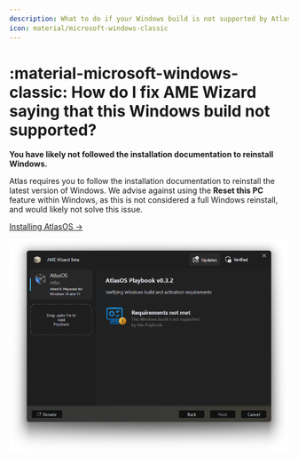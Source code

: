 ```yaml
---
description: What to do if your Windows build is not supported by AtlasOS.
icon: material/microsoft-windows-classic
---
```


# :material-microsoft-windows-classic: How do I fix AME Wizard saying that this Windows build not supported?

**You have likely not followed the installation documentation to reinstall Windows.**

Atlas requires you to follow the installation documentation to reinstall the latest version of Windows. We advise against using the **Reset this PC** feature within Windows, as this is not considered a full Windows reinstall, and would likely not solve this issue.

[Installing AtlasOS ->](../../getting-started/installation.md)

![Screenshot of AME Wizard with the Atlas playbook, with the error 'This Windows build is not supported by this Playbook.'](../../assets/images/atlas-build-unsupported.webp)